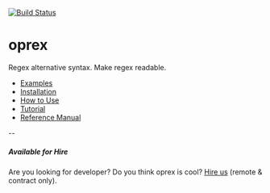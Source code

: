 [![Build Status](https://travis-ci.org/rooney/oprex.svg?branch=master)](https://travis-ci.org/rooney/oprex)

# oprex
Regex alternative syntax. Make regex readable.

- [Examples](https://github.com/rooney/oprex/wiki/Examples)
- [Installation](https://github.com/rooney/oprex/wiki/Installation,-How-to-Use)
- [How to Use](https://github.com/rooney/oprex/wiki/Installation,-How-to-Use#usage)
- [Tutorial](https://github.com/rooney/oprex/wiki/Tutorial)
- [Reference Manual](https://github.com/rooney/oprex/wiki/Reference-Manual)

--

##### Available for Hire

Are you looking for developer? Do you think oprex is cool? [Hire us](mailto:panduwana@gmail.com) (remote & contract only).
